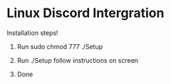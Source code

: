 # Linux Discord Intergration
 
Installation steps!

1. Run sudo chmod 777 ./Setup

2. Run ./Setup
follow instructions on screen

2. Done